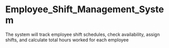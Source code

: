 # Employee_Shift_Management_System
The system will track employee shift schedules, check availability, assign shifts, and calculate total hours worked for each employee
